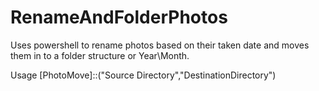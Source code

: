 # RenameAndFolderPhotos

Uses powershell to rename photos based on their taken date and moves them in to a folder structure or Year\Month.

Usage
[PhotoMove]::("Source Directory","DestinationDirectory")
